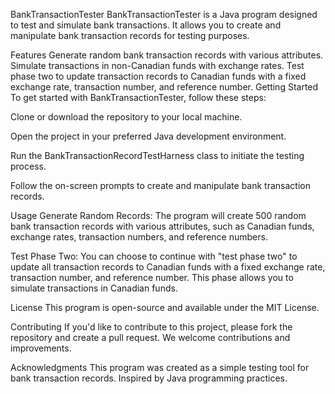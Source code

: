 BankTransactionTester
BankTransactionTester is a Java program designed to test and simulate bank transactions. It allows you to create and manipulate bank transaction records for testing purposes.

Features
Generate random bank transaction records with various attributes.
Simulate transactions in non-Canadian funds with exchange rates.
Test phase two to update transaction records to Canadian funds with a fixed exchange rate, transaction number, and reference number.
Getting Started
To get started with BankTransactionTester, follow these steps:

Clone or download the repository to your local machine.

Open the project in your preferred Java development environment.

Run the BankTransactionRecordTestHarness class to initiate the testing process.

Follow the on-screen prompts to create and manipulate bank transaction records.

Usage
Generate Random Records: The program will create 500 random bank transaction records with various attributes, such as Canadian funds, exchange rates, transaction numbers, and reference numbers.

Test Phase Two: You can choose to continue with "test phase two" to update all transaction records to Canadian funds with a fixed exchange rate, transaction number, and reference number. This phase allows you to simulate transactions in Canadian funds.

License
This program is open-source and available under the MIT License.

Contributing
If you'd like to contribute to this project, please fork the repository and create a pull request. We welcome contributions and improvements.

Acknowledgments
This program was created as a simple testing tool for bank transaction records.
Inspired by Java programming practices.
